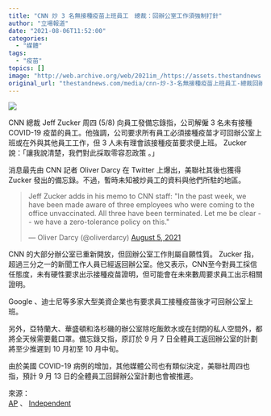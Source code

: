 ```yaml
---
title: "CNN 炒 3 名無接種疫苗上班員工　總裁：回辦公室工作須強制打針"
author: "立場報道"
date: "2021-08-06T11:52:00"
categories:
  - "媒體"
tags:
  - "疫苗"
topics: []
image: "http://web.archive.org/web/2021im_/https://assets.thestandnews.com/media/photos/cnn-13.png"
original_url: "thestandnews.com/media/cnn-炒-3-名無接種疫苗上班員工-總裁回辦公室工作須強制打針"
---
```

![](http://web.archive.org/web/2021im_/https://assets.thestandnews.com/media/photos/cnn-13.png)

CNN 總裁 Jeff Zucker 周四 (5/8) 向員工發備忘錄指，公司解僱 3 名未有接種 COVID-19 疫苗的員工。他強調，公司要求所有員工必須接種疫苗才可回辦公室上班或在外與其他員工工作，但 3 人未有理會該接種疫苗要求便上班。 Zucker 說：「讓我說清楚，我們對此採取零容忍政策 。」

消息最先由 CNN 記者 Oliver Darcy 在 Twitter 上爆出，美聯社其後也獲得 Zucker 發出的備忘錄。不過，暫時未知被炒員工的資料與他們所駐的地區。

> Jeff Zucker adds in his memo to CNN staff: "In the past week, we have been made aware of three employees who were coming to the office unvaccinated. All three have been terminated. Let me be clear -- we have a zero-tolerance policy on this."
> 
> — Oliver Darcy (@oliverdarcy) [August 5, 2021](http://web.archive.org/web/20211229110741/https://twitter.com/oliverdarcy/status/1423362395242704898?ref_src=twsrc%5Etfw)

CNN 的大部分辦公室已重新開放，但回辦公室工作則屬自願性質。 Zucker 指，超過三分之一的新聞工作人員已經返回辦公室。他又表示，CNN至今對員工採信任態度，未有硬性要求出示接種疫苗證明，但可能會在未來數周要求員工出示相關證明。

Google 、迪士尼等多家大型美資企業也有要求員工接種疫苗後才可回辦公室上班。

另外，亞特蘭大、華盛頓和洛杉磯的辦公室除吃飯飲水或在封閉的私人空間外，都將全天候需要戴口罩。備忘錄又指，原訂於 9 月 7 日全體員工返回辦公室的計劃將至少推遲到 10 月初至 10 月中旬。

由於美國 COVID-19 病例的增加，其他媒體公司也有類似決定，美聯社周四也指，預計 9 月 13 日的全體員工回歸辦公室計劃也會被推遲。

來源：  
[AP](http://web.archive.org/web/20211229110741/https://apnews.com/article/business-health-arts-and-entertainment-coronavirus-pandemic-d380120201997e1476908460d0882582) 、 [Independent](http://web.archive.org/web/20211229110741/https://www.independent.co.uk/news/world/americas/cnn-fire-unvaccinated-employees-covid-b1897800.html)